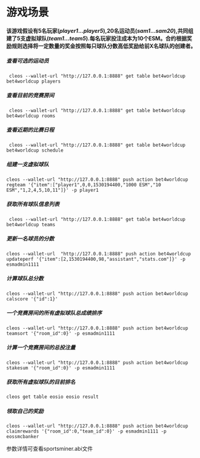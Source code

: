 # 游戏场景
#### 该游戏假设有5名玩家(*player1*...*player5*),20名运动员(*sam1*...*sam20*),共同组建了5支虚拟球队(*team1*...*team5*).每名玩家投注成本为10个**ESM**。合约根据奖励规则选择将一定数量的奖金按照每只球队分数高低奖励给前**X**名球队的创建者。

#####  查看可选的运动员
```
 cleos --wallet-url "http://127.0.0.1:8888" get table bet4worldcup bet4worldcup players

```
#####  查看目前的竞赛房间
```
 cleos --wallet-url "http://127.0.0.1:8888" get table bet4worldcup bet4worldcup rooms

```
#####  查看近期的比赛日程
```
 cleos --wallet-url "http://127.0.0.1:8888" get table bet4worldcup bet4worldcup schedule

```
##### 组建一支虚拟球队

```
cleos --wallet-url "http://127.0.0.1:8888" push action bet4worldcup regteam '{"item":["player1",0,0,1530194400,"1000 ESM","10 ESM","1,2,4,5,10,11"]}' -p player1

```
##### 获取所有球队信息列表
```
 cleos --wallet-url "http://127.0.0.1:8888" get table bet4worldcup bet4worldcup teams
```
##### 更新一名球员的分数
```
cleos --wallet-url  "http://127.0.0.1:8888" push action bet4worldcup updateperf '{"item":[2,1530194400,98,"assistant","stats.com"]}' -p esmadmin1111

```

##### 计算球队总分数

```
cleos --wallet-url "http://127.0.0.1:8888" push action bet4worldcup calscore '{"id":1}'

```
##### 一个竞赛房间的所有虚拟球队总成绩排序

```
cleos --wallet-url "http://127.0.0.1:8888" push action bet4worldcup teamsort '{"room_id":0}' -p esmadmin1111
```

##### 计算一个竞赛房间的总投注量

```
cleos --wallet-url "http://127.0.0.1:8888" push action bet4worldcup stakesum '{"room_id":0}' -p esmadmin1111
```
##### 获取所有虚拟球队的目前排名
```
cleos get table eosio eosio result
```

##### 领取自己的奖励
```
cleos --wallet-url "http://127.0.0.1:8888" push action bet4worldcup claimrewards '{"room_id":0,"team_id":0}' -p esmadmin1111 -p eossmcbanker

```

参数详情可查看sportsminer.abi文件